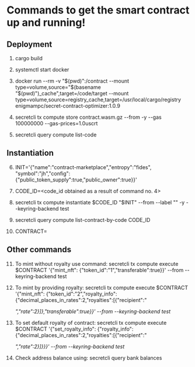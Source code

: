 # Commands to get the smart contract up and running!

## Deployment

1) cargo build

2) systemctl start docker 

3) docker run --rm -v "$(pwd)":/contract   --mount type=volume,source="$(basename "$(pwd)")_cache",target=/code/target   --mount type=volume,source=registry_cache,target=/usr/local/cargo/registry   enigmampc/secret-contract-optimizer:1.0.9

4) secretcli tx compute store contract.wasm.gz --from <your-key> -y --gas 100000000 --gas-prices=1.0uscrt

5) secretcli query compute list-code

## Instantiation

6) INIT='{"name":"contract-marketplace","entropy":"fides", "symbol":"jh","config":{"public_token_supply":true,"public_owner":true}}'

7) CODE_ID=<code_id obtained as a result of command no. 4>

8) secretcli tx compute instantiate $CODE_ID "$INIT" --from <your-key> --label "<your-label>" -y --keyring-backend test

9) secretcli query compute list-contract-by-code CODE_ID

10) CONTRACT= <contract address obtained in previous command>
  
## Other commands

11) To mint without royalty use command:
secretcli tx compute execute $CONTRACT '{"mint_nft": {"token_id":"1","transferable":true}}' --from <your-key> --keyring-backend test

12) To mint by providing royalty:
secretcli tx compute execute $CONTRACT '{"mint_nft": {"token_id":"2","royalty_info":{"decimal_places_in_rates":2,"royalties":[{"recipient":"<address to receive royalty>","rate":2}]},"transferable":true}}' --from <your-key> --keyring-backend test

13) To set default royalty of contract:
secretcli tx compute execute $CONTRACT '{"set_royalty_info": {"royalty_info":{"decimal_places_in_rates":2,"royalties":[{"recipient":"<address to receive royalty>","rate":2}]}}}' --from <your-key> --keyring-backend test

14) Check address balance using: 
secretcli query bank balances <address>





